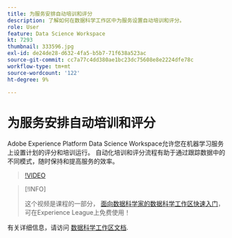 ```yaml
---
title: 为服务安排自动培训和评分
description: 了解如何在数据科学工作区中为服务设置自动培训和评分。
role: User
feature: Data Science Workspace
kt: 7293
thumbnail: 333596.jpg
exl-id: de24de28-d632-4fa5-b5b7-71f638a523ac
source-git-commit: cc7a77c4dd380ae1bc23dc75608e8e2224dfe78c
workflow-type: tm+mt
source-wordcount: '122'
ht-degree: 9%

---
```


# 为服务安排自动培训和评分

Adobe Experience Platform Data Science Workspace允许您在机器学习服务上设置计划的评分和培训运行。 自动化培训和评分流程有助于通过跟踪数据中的不同模式，随时保持和提高服务的效率。

>[!VIDEO](https://video.tv.adobe.com/v/333596?quality=12&learn=on)

>[!INFO]
>
> 这个视频是课程的一部分， [面向数据科学家的数据科学工作区快速入门](https://experienceleague.adobe.com/?recommended=ExperiencePlatform-U-1-2021.1.dsw)，可在Experience League上免费使用！

有关详细信息，请访问 [数据科学工作区文档](https://experienceleague.adobe.com/docs/experience-platform/data-science-workspace/home.html).